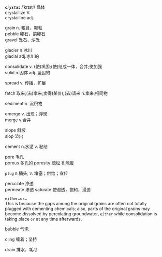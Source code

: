 ***`crystal`*** /ˈkrɪstl/ 晶体  
crystallize V.  
crystalline adj.

grain n. 粮食，颗粒  
pebble 卵石，鹅卵石  
gravel 砾石，沙砾

glacier n.冰川  
glacial adj.冰川的

consolidate v. (使)巩固;(使)结成一体，合并;使加强  
solid n.固体 adj. 坚固的

spread v. 传播，扩展

fetch 取来;(去)拿来;卖得(某价);(去)请来 n.拿来;相同物

sediment n. 沉积物

emerge v. 出现；浮现  
merge v.合并

slope 斜坡  
slop 溢出

cement n.水泥 v. 粘结

pore 毛孔  
porous 多孔的
porosity 疏松 孔隙度

`plug` n.插头; v. 堵塞；供给；宣传

percolate 渗透  
permeate 渗透
saturate 使湿透，饱和，浸透

`either…or…`  
This is because the gaps among the original grains are often not totally plugged with cementing chemicals; also, parts of the original grains may become dissolved by percolating groundwater, `either` while consolidation is taking place `or` at any time afterwards.

bubble 气泡

cling 缠着；坚持

drain 排水，耗尽